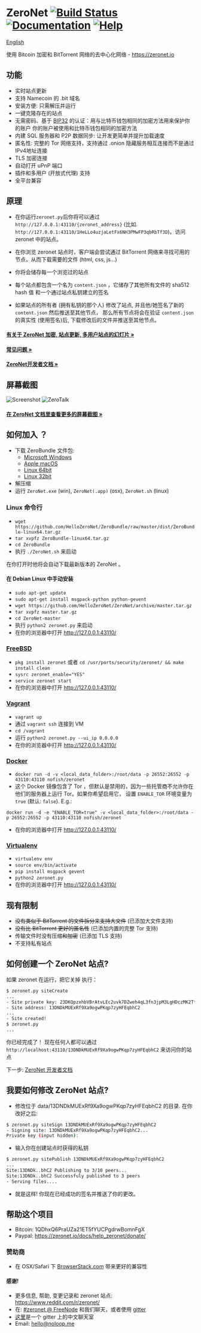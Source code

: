 # ZeroNet [![Build Status](https://travis-ci.org/HelloZeroNet/ZeroNet.svg?branch=master)](https://travis-ci.org/HelloZeroNet/ZeroNet) [![Documentation](https://img.shields.io/badge/docs-faq-brightgreen.svg)](https://zeronet.io/docs/faq/) [![Help](https://img.shields.io/badge/keep_this_project_alive-donate-yellow.svg)](https://zeronet.io/docs/help_zeronet/donate/)

[English](./README.md)

使用 Bitcoin 加密和 BitTorrent 网络的去中心化网络 - https://zeronet.io




## 功能
 * 实时站点更新
 * 支持 Namecoin 的 .bit 域名
 * 安装方便: 只需解压并运行
 * 一键克隆存在的站点
 * 无需密码、基于 [BIP32](https://github.com/bitcoin/bips/blob/master/bip-0032.mediawiki) 的认证：用与比特币钱包相同的加密方法用来保护你的账户
你的账户被使用和比特币钱包相同的加密方法
 * 内建 SQL 服务器和 P2P 数据同步: 让开发更简单并提升加载速度
 * 匿名性: 完整的 Tor 网络支持，支持通过 .onion 隐藏服务相互连接而不是通过IPv4地址连接
 * TLS 加密连接
 * 自动打开 uPnP 端口
 * 插件和多用户 (开放式代理) 支持
 * 全平台兼容


## 原理

* 在你运行`zeronet.py`后你将可以通过`http://127.0.0.1:43110/{zeronet_address}` (比如.
`http://127.0.0.1:43110/1HeLLo4uzjaLetFx6NH3PMwFP3qbRbTf3D`)。访问 zeronet 中的站点。

* 在你浏览 zeronet 站点时，客户端会尝试通过 BitTorrent 网络来寻找可用的节点，从而下载需要的文件 (html, css, js...)

* 你将会储存每一个浏览过的站点
* 每个站点都包含一个名为 `content.json` ，它储存了其他所有文件的 sha512 hash 值
  和一个通过站点私钥建立的签名
* 如果站点的所有者 (拥有私钥的那个人) 修改了站点, 并且他/她签名了新的 `content.json` 然后推送至其他节点，
那么所有节点将会在验证 `content.json` 的真实性 (使用签名)后, 下载修改后的文件并推送至其他节点。

####  [有关于 ZeroNet 加密, 站点更新, 多用户站点的幻灯片 »](https://docs.google.com/presentation/d/1qBxkroB_iiX2zHEn0dt-N-qRZgyEzui46XS2hEa3AA4/pub?start=false&loop=false&delayms=3000)
####  [常见问题 »](https://zeronet.io/docs/faq/)

####  [ZeroNet开发者文档 »](https://zeronet.io/docs/site_development/getting_started/)


## 屏幕截图

![Screenshot](https://i.imgur.com/H60OAHY.png)
![ZeroTalk](https://zeronet.io/docs/img/zerotalk.png)

#### [在 ZeroNet 文档里查看更多的屏幕截图 »](https://zeronet.io/docs/using_zeronet/sample_sites/)


## 如何加入 ？

* 下载 ZeroBundle 文件包:
  * [Microsoft Windows](https://github.com/HelloZeroNet/ZeroNet-win/archive/dist/ZeroNet-win.zip)
  * [Apple macOS](https://github.com/HelloZeroNet/ZeroNet-mac/archive/dist/ZeroNet-mac.zip)
  * [Linux 64bit](https://github.com/HelloZeroNet/ZeroBundle/raw/master/dist/ZeroBundle-linux64.tar.gz)
  * [Linux 32bit](https://github.com/HelloZeroNet/ZeroBundle/raw/master/dist/ZeroBundle-linux32.tar.gz)
* 解压缩
* 运行 `ZeroNet.exe` (win), `ZeroNet(.app)` (osx), `ZeroNet.sh` (linux)

### Linux 命令行

* `wget https://github.com/HelloZeroNet/ZeroBundle/raw/master/dist/ZeroBundle-linux64.tar.gz`
* `tar xvpfz ZeroBundle-linux64.tar.gz`
* `cd ZeroBundle`
* 执行 `./ZeroNet.sh` 来启动

在你打开时他将会自动下载最新版本的 ZeroNet 。

#### 在 Debian Linux 中手动安装

* `sudo apt-get update`
* `sudo apt-get install msgpack-python python-gevent`
* `wget https://github.com/HelloZeroNet/ZeroNet/archive/master.tar.gz`
* `tar xvpfz master.tar.gz`
* `cd ZeroNet-master`
* 执行 `python2 zeronet.py` 来启动
* 在你的浏览器中打开 http://127.0.0.1:43110/

### [FreeBSD](https://www.freebsd.org/)

* `pkg install zeronet` 或者 `cd /usr/ports/security/zeronet/ && make install clean`
* `sysrc zeronet_enable="YES"`
* `service zeronet start`
* 在你的浏览器中打开 http://127.0.0.1:43110/

### [Vagrant](https://www.vagrantup.com/)

* `vagrant up`
* 通过 `vagrant ssh` 连接到 VM
* `cd /vagrant`
* 运行 `python2 zeronet.py --ui_ip 0.0.0.0`
* 在你的浏览器中打开 http://127.0.0.1:43110/

### [Docker](https://www.docker.com/)
* `docker run -d -v <local_data_folder>:/root/data -p 26552:26552 -p 43110:43110 nofish/zeronet`
* 这个 Docker 镜像包含了 Tor ，但默认是禁用的，因为一些托管商不允许你在他们的服务器上运行 Tor。如果你希望启用它，
设置 `ENABLE_TOR` 环境变量为 `true` (默认: `false`). E.g.:

 `docker run -d -e "ENABLE_TOR=true" -v <local_data_folder>:/root/data -p 26552:26552 -p 43110:43110 nofish/zeronet`
* 在你的浏览器中打开 http://127.0.0.1:43110/

### [Virtualenv](https://virtualenv.readthedocs.org/en/latest/)

* `virtualenv env`
* `source env/bin/activate`
* `pip install msgpack gevent`
* `python2 zeronet.py`
* 在你的浏览器中打开 http://127.0.0.1:43110/

## 现有限制

* ~~没有类似于 BitTorrent 的文件拆分来支持大文件~~ (已添加大文件支持)
* ~~没有比 BitTorrent 更好的匿名性~~ (已添加内置的完整 Tor 支持)
* 传输文件时没有压缩~~和加密~~ (已添加 TLS 支持)
* 不支持私有站点


## 如何创建一个 ZeroNet 站点?


如果 zeronet 在运行，把它关掉
执行：
```bash
$ zeronet.py siteCreate
...
- Site private key: 23DKQpzxhbVBrAtvLEc2uvk7DZweh4qL3fn3jpM3LgHDczMK2TtYUq
- Site address: 13DNDkMUExRf9Xa9ogwPKqp7zyHFEqbhC2
...
- Site created!
$ zeronet.py
...
```

你已经完成了！ 现在任何人都可以通过
`http://localhost:43110/13DNDkMUExRf9Xa9ogwPKqp7zyHFEqbhC2`
来访问你的站点

下一步: [ZeroNet 开发者文档](https://zeronet.io/docs/site_development/getting_started/)


## 我要如何修改 ZeroNet 站点?

* 修改位于 data/13DNDkMUExRf9Xa9ogwPKqp7zyHFEqbhC2 的目录.
  在你改好之后:

```bash
$ zeronet.py siteSign 13DNDkMUExRf9Xa9ogwPKqp7zyHFEqbhC2
- Signing site: 13DNDkMUExRf9Xa9ogwPKqp7zyHFEqbhC2...
Private key (input hidden):
```

* 输入你在创建站点时获得的私钥

```bash
$ zeronet.py sitePublish 13DNDkMUExRf9Xa9ogwPKqp7zyHFEqbhC2
...
Site:13DNDk..bhC2 Publishing to 3/10 peers...
Site:13DNDk..bhC2 Successfuly published to 3 peers
- Serving files....
```

* 就是这样! 你现在已经成功的签名并推送了你的更改。


## 帮助这个项目

- Bitcoin: 1QDhxQ6PraUZa21ET5fYUCPgdrwBomnFgX
- Paypal: https://zeronet.io/docs/help_zeronet/donate/

### 赞助商

* 在 OSX/Safari 下 [BrowserStack.com](https://www.browserstack.com) 带来更好的兼容性

#### 感谢!

* 更多信息, 帮助, 变更记录和 zeronet 站点: https://www.reddit.com/r/zeronet/
* 在: [#zeronet @ FreeNode](https://kiwiirc.com/client/irc.freenode.net/zeronet) 和我们聊天，或者使用 [gitter](https://gitter.im/HelloZeroNet/ZeroNet)
* [这里](https://gitter.im/ZeroNet-zh/Lobby)是一个 gitter 上的中文聊天室
* Email: hello@noloop.me
